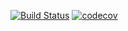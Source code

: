 [![Build Status](https://travis-ci.org/CoinLQ/LQCharacter.svg?branch=master)](https://travis-ci.org/CoinLQ/LQCharacter) [![codecov](https://codecov.io/gh/CoinLQ/AnyCollating/branch/master/graph/badge.svg)](https://codecov.io/gh/CoinLQ/AnyCollating)